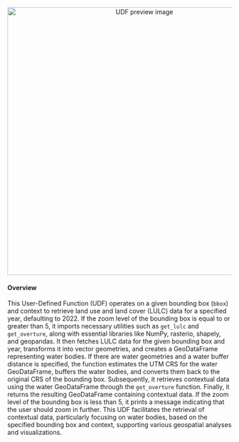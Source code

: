 <!--fused:preview-->
<p align="center"><img src="https://fused-magic.s3.us-west-2.amazonaws.com/thumbnails/udfs-staging/LULC_Tile_Example.png" width="600" alt="UDF preview image"></p>

<!--fused:readme-->
#### Overview
This User-Defined Function (UDF) operates on a given bounding box (`bbox`) and context to retrieve land use and land cover (LULC) data for a specified year, defaulting to 2022. If the zoom level of the bounding box is equal to or greater than 5, it imports necessary utilities such as `get_lulc` and `get_overture`, along with essential libraries like NumPy, rasterio, shapely, and geopandas. It then fetches LULC data for the given bounding box and year, transforms it into vector geometries, and creates a GeoDataFrame representing water bodies. 
If there are water geometries and a water buffer distance is specified, the function estimates the UTM CRS for the water GeoDataFrame, buffers the water bodies, and converts them back to the original CRS of the bounding box. Subsequently, it retrieves contextual data using the water GeoDataFrame through the `get_overture` function. 
Finally, it returns the resulting GeoDataFrame containing contextual data. If the zoom level of the bounding box is less than 5, it prints a message indicating that the user should zoom in further. This UDF facilitates the retrieval of contextual data, particularly focusing on water bodies, based on the specified bounding box and context, supporting various geospatial analyses and visualizations.
